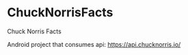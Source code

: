 # ChuckNorrisFacts
Chuck Norris Facts

Android project that consumes api: https://api.chucknorris.io/
